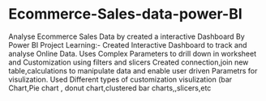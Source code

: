 # Ecommerce-Sales-data-power-BI
Analyse Ecommerce Sales Data by created a interactive Dashboard By Power BI
Project Learning:-
Created Interactive Dashboard to track and analyse Online Data.
Uses Complex Parameters to drill down in worksheet and Customization using filters and slicers
Created connection,join new table,calculations to manipulate data and enable user driven Parametrs for visulization.
Used Different types of customization visulization (bar Chart,Pie chart , donut chart,clustered bar charts,,slicers,etc
